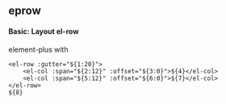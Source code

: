 ## eprow
#### Basic: Layout el-row
element-plus <el-row> with <el-col>
```
<el-row :gutter="${1:20}">
	<el-col :span="${2:12}" :offset="${3:0}">${4}</el-col>
	<el-col :span="${5:12}" :offset="${6:0}">${7}</el-col>
</el-row>
${8}
```
